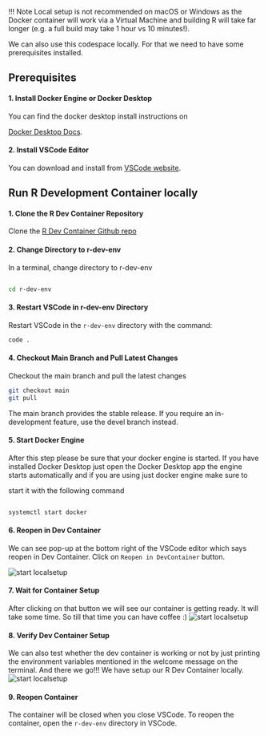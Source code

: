 
!!! Note
    Local setup is not recommended on macOS or Windows as the Docker
    container will work via a Virtual Machine and building R will take
    far longer (e.g. a full build may take 1 hour vs 10 minutes!).

We can also use this codespace locally. For that we need to have some
prerequisites installed.

## Prerequisites

#### 1. Install Docker Engine or Docker Desktop


 You can find the docker desktop install instructions on

 [Docker Desktop Docs](https://www.docker.com/products/docker-desktop/).


#### 2. Install VSCode Editor

 You can download and install from [VSCode website](https://code.visualstudio.com/download).


## Run R Development Container locally



#### 1. Clone the R Dev Container Repository


Clone the [R Dev Container Github repo](https://github.com/r-devel/r-dev-env/)


#### 2. Change Directory to r-dev-env



In a terminal, change directory to r-dev-env

```bash

cd r-dev-env

```


#### 3. Restart VSCode in r-dev-env Directory

Restart VSCode in the `r-dev-env` directory with the command:

```bash
code .
```
#### 4. Checkout Main Branch and Pull Latest Changes


Checkout the main branch and pull the latest changes

```bash
git checkout main
git pull
```

The main branch provides the stable release. If you require an in-development
feature, use the devel branch instead.


#### 5. Start Docker Engine

After this step please be sure that your docker engine is started. If you
have installed Docker Desktop just open the Docker Desktop app the engine
starts automatically and if you are using just docker engine make sure to

start it with the following command

```bash

systemctl start docker

```

#### 6. Reopen in Dev Container

We can see pop-up at the bottom right of the VSCode editor which says reopen
in Dev Container.
Click on `Reopen in DevContainer` button.

![start localsetup](../../assets/rdev13.png)

#### 7. Wait for Container Setup

After clicking on that button we will see our container is getting ready.
It will take some time. So till that time you can have coffee :)
![start localsetup](../../assets/rdev24.png)

#### 8. Verify Dev Container Setup

We can also test whether the dev container is working or not by just
printing the environment variables mentioned in the welcome message
on the terminal. And there we go!!! We have setup our R Dev Container
locally.
![start localsetup](../../assets/rdev25.png)

#### 9. Reopen Container

The container will be closed when you close VSCode. To reopen the
container, open the `r-dev-env` directory in VSCode.
